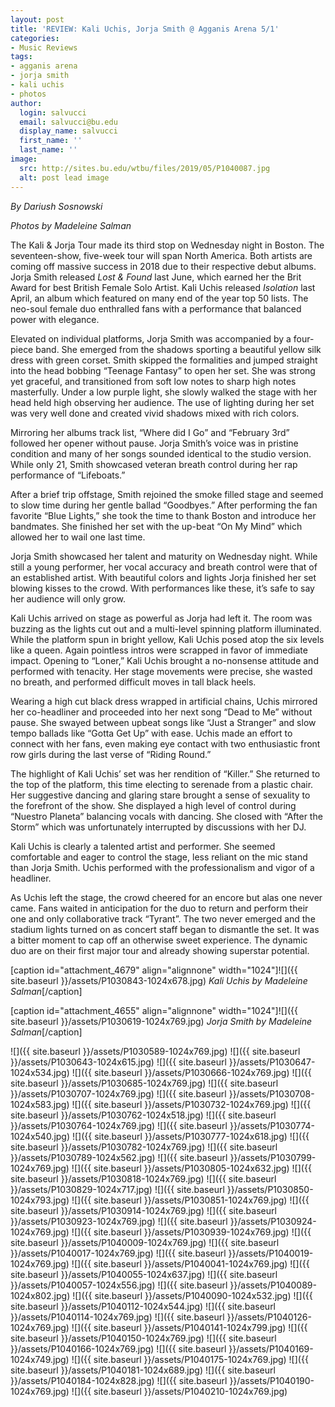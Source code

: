 ```yaml
---
layout: post
title: 'REVIEW: Kali Uchis, Jorja Smith @ Agganis Arena 5/1'
categories:
- Music Reviews
tags:
- agganis arena
- jorja smith
- kali uchis
- photos
author:
  login: salvucci
  email: salvucci@bu.edu
  display_name: salvucci
  first_name: ''
  last_name: ''
image:
  src: http://sites.bu.edu/wtbu/files/2019/05/P1040087.jpg
  alt: post lead image
---
```


_By Dariush Sosnowski_

_Photos by Madeleine Salman_

The Kali & Jorja Tour made its third stop on Wednesday night in Boston. The seventeen-show, five-week tour will span North America. Both artists are coming off massive success in 2018 due to their respective debut albums. Jorja Smith released _Lost & Found_ last June, which earned her the Brit Award for best British Female Solo Artist. Kali Uchis released _Isolation_ last April, an album which featured on many end of the year top 50 lists. The neo-soul female duo enthralled fans with a performance that balanced power with elegance.

Elevated on individual platforms, Jorja Smith was accompanied by a four-piece band. She emerged from the shadows sporting a beautiful yellow silk dress with green corset. Smith skipped the formalities and jumped straight into the head bobbing “Teenage Fantasy” to open her set. She was strong yet graceful, and transitioned from soft low notes to sharp high notes masterfully. Under a low purple light, she slowly walked the stage with her head held high observing her audience. The use of lighting during her set was very well done and created vivid shadows mixed with rich colors.

Mirroring her albums track list, “Where did I Go” and “February 3rd” followed her opener without pause. Jorja Smith’s voice was in pristine condition and many of her songs sounded identical to the studio version. While only 21, Smith showcased veteran breath control during her rap performance of “Lifeboats.”

After a brief trip offstage, Smith rejoined the smoke filled stage and seemed to slow time during her gentle ballad “Goodbyes.” After performing the fan favorite “Blue Lights,” she took the time to thank Boston and introduce her bandmates. She finished her set with the up-beat “On My Mind” which allowed her to wail one last time.

Jorja Smith showcased her talent and maturity on Wednesday night. While still a young performer, her vocal accuracy and breath control were that of an established artist. With beautiful colors and lights Jorja finished her set blowing kisses to the crowd. With performances like these, it’s safe to say her audience will only grow.

Kali Uchis arrived on stage as powerful as Jorja had left it. The room was buzzing as the lights cut out and a multi-level spinning platform illuminated. While the platform spun in bright yellow, Kali Uchis posed atop the six levels like a queen. Again pointless intros were scrapped in favor of immediate impact. Opening to “Loner,” Kali Uchis brought a no-nonsense attitude and performed with tenacity. Her stage movements were precise, she wasted no breath, and performed difficult moves in tall black heels.

Wearing a high cut black dress wrapped in artificial chains, Uchis mirrored her co-headliner and proceeded into her next song “Dead to Me” without pause. She swayed between upbeat songs like “Just a Stranger” and slow tempo ballads like “Gotta Get Up” with ease. Uchis made an effort to connect with her fans, even making eye contact with two enthusiastic front row girls during the last verse of “Riding Round.”

The highlight of Kali Uchis’ set was her rendition of “Killer.” She returned to the top of the platform, this time electing to serenade from a plastic chair. Her suggestive dancing and glaring stare brought a sense of sexuality to the forefront of the show. She displayed a high level of control during “Nuestro Planeta” balancing vocals with dancing. She closed with “After the Storm” which was unfortunately interrupted by discussions with her DJ.

Kali Uchis is clearly a talented artist and performer. She seemed comfortable and eager to control the stage, less reliant on the mic stand than Jorja Smith. Uchis performed with the professionalism and vigor of a headliner.

As Uchis left the stage, the crowd cheered for an encore but alas one never came. Fans waited in anticipation for the duo to return and perform their one and only collaborative track “Tyrant”. The two never emerged and the stadium lights turned on as concert staff began to dismantle the set. It was a bitter moment to cap off an otherwise sweet experience. The dynamic duo are on their first major tour and already showing superstar potential.

\[caption id="attachment\_4679" align="alignnone" width="1024"\]![]({{ site.baseurl }}/assets/P1030843-1024x678.jpg) _Kali Uchis by Madeleine Salman_\[/caption\]

\[caption id="attachment\_4655" align="alignnone" width="1024"\]![]({{ site.baseurl }}/assets/P1030619-1024x769.jpg) _Jorja Smith by Madeleine Salman_\[/caption\]

![]({{ site.baseurl }}/assets/P1030589-1024x769.jpg) ![]({{ site.baseurl }}/assets/P1030643-1024x615.jpg) ![]({{ site.baseurl }}/assets/P1030647-1024x534.jpg) ![]({{ site.baseurl }}/assets/P1030666-1024x769.jpg) ![]({{ site.baseurl }}/assets/P1030685-1024x769.jpg) ![]({{ site.baseurl }}/assets/P1030707-1024x769.jpg) ![]({{ site.baseurl }}/assets/P1030708-1024x583.jpg) ![]({{ site.baseurl }}/assets/P1030732-1024x769.jpg) ![]({{ site.baseurl }}/assets/P1030762-1024x518.jpg) ![]({{ site.baseurl }}/assets/P1030764-1024x769.jpg) ![]({{ site.baseurl }}/assets/P1030774-1024x540.jpg) ![]({{ site.baseurl }}/assets/P1030777-1024x618.jpg) ![]({{ site.baseurl }}/assets/P1030782-1024x769.jpg) ![]({{ site.baseurl }}/assets/P1030789-1024x562.jpg) ![]({{ site.baseurl }}/assets/P1030799-1024x769.jpg) ![]({{ site.baseurl }}/assets/P1030805-1024x632.jpg) ![]({{ site.baseurl }}/assets/P1030818-1024x769.jpg) ![]({{ site.baseurl }}/assets/P1030829-1024x717.jpg) ![]({{ site.baseurl }}/assets/P1030850-1024x793.jpg) ![]({{ site.baseurl }}/assets/P1030851-1024x769.jpg) ![]({{ site.baseurl }}/assets/P1030914-1024x769.jpg) ![]({{ site.baseurl }}/assets/P1030923-1024x769.jpg) ![]({{ site.baseurl }}/assets/P1030924-1024x769.jpg) ![]({{ site.baseurl }}/assets/P1030939-1024x769.jpg) ![]({{ site.baseurl }}/assets/P1040009-1024x769.jpg) ![]({{ site.baseurl }}/assets/P1040017-1024x769.jpg) ![]({{ site.baseurl }}/assets/P1040019-1024x769.jpg) ![]({{ site.baseurl }}/assets/P1040041-1024x769.jpg) ![]({{ site.baseurl }}/assets/P1040055-1024x637.jpg) ![]({{ site.baseurl }}/assets/P1040057-1024x556.jpg) ![]({{ site.baseurl }}/assets/P1040089-1024x802.jpg) ![]({{ site.baseurl }}/assets/P1040090-1024x532.jpg) ![]({{ site.baseurl }}/assets/P1040112-1024x544.jpg) ![]({{ site.baseurl }}/assets/P1040114-1024x769.jpg) ![]({{ site.baseurl }}/assets/P1040126-1024x769.jpg) ![]({{ site.baseurl }}/assets/P1040141-1024x799.jpg) ![]({{ site.baseurl }}/assets/P1040150-1024x769.jpg) ![]({{ site.baseurl }}/assets/P1040166-1024x769.jpg) ![]({{ site.baseurl }}/assets/P1040169-1024x749.jpg) ![]({{ site.baseurl }}/assets/P1040175-1024x769.jpg) ![]({{ site.baseurl }}/assets/P1040181-1024x689.jpg) ![]({{ site.baseurl }}/assets/P1040184-1024x828.jpg) ![]({{ site.baseurl }}/assets/P1040190-1024x769.jpg) ![]({{ site.baseurl }}/assets/P1040210-1024x769.jpg)